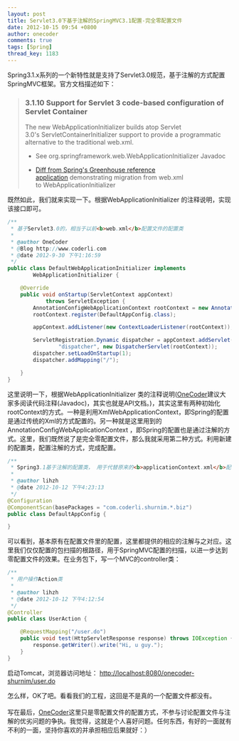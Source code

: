 ```yaml
---
layout: post
title: Servlet3.0下基于注解的SpringMVC3.1配置-完全零配置文件
date: 2012-10-15 09:54 +0800
author: onecoder
comments: true
tags: [Spring]
thread_key: 1183
---
```

<p>
	Spring3.1.x系列的一个新特性就是支持了Servlet3.0规范，基于注解的方式配置SpringMVC框架。官方文档描述如下：</p>
<blockquote>
	<div>
		<div>
			<div>
				<h3>
					3.1.10&nbsp;Support for Servlet 3 code-based configuration of Servlet Container</h3>
			</div>
		</div>
	</div>
	<p>
		The new&nbsp;WebApplicationInitializer&nbsp;builds atop Servlet 3.0&#39;s&nbsp;ServletContainerInitializer&nbsp;support to provide a programmatic alternative to the traditional web.xml.</p>
	<div>
		<ul type="disc">
			<li>
				<p>
					See org.springframework.web.WebApplicationInitializer Javadoc</p>
			</li>
			<li>
				<p>
					<a href="http://bit.ly/lrDHja" target="_top">Diff from Spring&#39;s Greenhouse reference application</a>&nbsp;demonstrating migration from web.xml to&nbsp;WebApplicationInitializer</p>
			</li>
		</ul>
	</div>
</blockquote>
<p>
	既然如此，我们就来实现一下。根据WebApplicationInitializer&nbsp;的注释说明，实现该接口即可。</p>

```java
/**
 * 基于Servlet3.0的，相当于以前<b>web.xml</b>配置文件的配置类
 * 
 * @author OneCoder
 * @Blog http://www.coderli.com
 * @date 2012-9-30 下午1:16:59
 */
public class DefaultWebApplicationInitializer implements
		WebApplicationInitializer {

	@Override
	public void onStartup(ServletContext appContext)
			throws ServletException {
		AnnotationConfigWebApplicationContext rootContext = new AnnotationConfigWebApplicationContext();
		rootContext.register(DefaultAppConfig.class);

		appContext.addListener(new ContextLoaderListener(rootContext));

		ServletRegistration.Dynamic dispatcher = appContext.addServlet(
				"dispatcher", new DispatcherServlet(rootContext));
		dispatcher.setLoadOnStartup(1);
		dispatcher.addMapping("/");

	}
}
```

<p>
	这里说明一下，根据WebApplicationInitializer&nbsp;类的注释说明(<a href="http://www.coderli.com">OneCoder</a>建议大家多阅读代码注释(Javadoc)，其实也就是API文档。)，其实这里有两种初始化rootContext的方式。一种是利用XmlWebApplicationContext，即Spring的配置是通过传统的Xml的方式配置的。另一种就是这里用到的AnnotationConfigWebApplicationContext&nbsp;，即Spring的配置也是通过注解的方式。这里，我们既然说了是完全零配置文件，那么我就采用第二种方式。利用新建的配置类，配置注解的方式，完成配置。</p>

```java
/**
 * Spring3.1基于注解的配置类， 用于代替原来的<b>applicationContext.xml</b>配置文件
 * 
 * @author lihzh
 * @date 2012-10-12 下午4:23:13
 */
@Configuration
@ComponentScan(basePackages = "com.coderli.shurnim.*.biz")
public class DefaultAppConfig {

}
```

<p>
	可以看到，基本原有在配置文件里的配置，这里都提供的相应的注解与之对应。这里我们仅仅配置的包扫描的根路径，用于SpringMVC配置的扫描，以进一步达到零配置文件的效果。在业务包下，写一个MVC的controller类：</p>

```java
/**
 * 用户操作Action类
 * 
 * @author lihzh
 * @date 2012-10-12 下午4:12:54
 */
@Controller
public class UserAction {

	@RequestMapping("/user.do")
	public void test(HttpServletResponse response) throws IOException {
		response.getWriter().write("Hi, u guy.");
	}
}
```

<p>
	启动Tomcat，浏览器访问地址：&nbsp;<a href="file:///C:/Users/lihzh/AppData/Local/youdao/ynote/editor/web/%E5%90%AF%E5%8A%A8Tomcat%EF%BC%8C%E8%AE%BF%E9%97%AE%E5%9C%B0%E5%9D%80%EF%BC%9Ahttp://localhost:8080/onecoder-shurnim/user.do%E3%80%82%E6%80%8E%E4%B9%88">http://localhost:8080/onecoder-shurnim/user.do</a></p>
<div>
	怎么样，OK了吧。看看我们的工程，这回是不是真的一个配置文件都没有。</div>
<div>
	&nbsp;</div>
<div>
	写在最后，<a href="http://www.coderli.com">OneCoder</a>这里只是零配置文件的配置方式，不参与讨论配置文件与注解的优劣问题的争执。我觉得，这就是个人喜好问题。任何东西，有好的一面就有不利的一面，坚持你喜欢的并承担相应后果就好：）</div>

